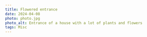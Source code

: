 ```yaml
---
title: Flowered entrance
date: 2024-04-08
photo: photo.jpg
photo_alt: Entrance of a house with a lot of plants and flowers
tags: Misc
---
```

